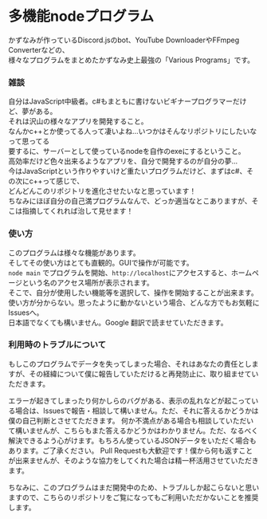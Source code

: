# 多機能nodeプログラム
かずなみが作っているDiscord.jsのbot、YouTube DownloaderやFFmpeg Converterなどの、  
様々なプログラムをまとめたかずなみ史上最強の「Various Programs」です。

### 雑談
自分はJavaScript中級者。c#もまともに書けないビギナープログラマーだけど、夢がある。  
それは沢山の様々なアプリを開発すること。  
なんかc++とか使ってる人って凄いよね...いつかはそんなリポジトリにしたいなって思ってる  
要するに、サーバーとして使っているnodeを自作のexeにするということ。  
高効率だけど色々出来るようなアプリを、自分で開発するのが自分の夢...  
今はJavaScriptという作りやすいけど重たいプログラムだけど、まずはc#、その次にc++って感じで、  
どんどんこのリポジトリを進化させたいなと思っています！  
ちなみにほぼ自分の自己満プログラムなんで、どっか適当なとこありますが、そこは指摘してくれれば治して見せます！

### 使い方
このプログラムは様々な機能があります。  
そしてその使い方はとても直観的。GUIで操作が可能です。  
`node main` でプログラムを開始、`http://localhost`にアクセスすると、ホームページという名のアクセス場所が表示されます。  
そこで、自分が使用したい機能等を選択して、操作を開始することが出来ます。  
使い方が分からない。思ったように動かないという場合、どんな方でもお気軽にIssuesへ。  
日本語でなくても構いません。Google 翻訳で読ませていただきます。

### 利用時のトラブルについて
もしこのプログラムでデータを失ってしまった場合、それはあなたの責任としますが、その経緯について僕に報告していただけると再発防止に、取り組ませていただきます。

エラーが起きてしまったり何かしらのバグがある、表示の乱れなどが起こっている場合は、Issuesで報告・相談して構いません。ただ、それに答えるかどうかは僕の自己判断とさせてただきます。
何か不満点がある場合も相談していただいて構いませんが、こちらもまた答えるかどうかはわかりません。ただ、なるべく解決できるよう心がけます。もちろん使っているJSONデータをいただく場合もあります。ご了承ください。
Pull Requestも大歓迎です！僕から何も返すことが出来ませんが、そのような協力をしてくれた場合は精一杯活用させていただきます。

ちなみに、このプログラムはまだ開発中のため、トラブルしか起こらないと思いますので、こちらのリポジトリをご覧になってもご利用いただかないことを推奨します。
